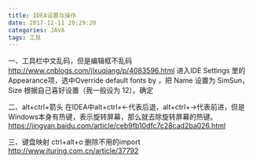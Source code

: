 ```yaml
---
title: IDEA设置与操作
date: 2017-12-11 20:29:20
categories: JAVA
tags: 工具
---
```

一、工具栏中文乱码，但是编辑框不乱码
http://www.cnblogs.com/jlxuqiang/p/4083596.html
进入IDE Settings 里的 Appearance项，选中Override default fonts by ，把 Name 设置为 SimSun，Size 根据自己喜好设置（我一般设为 12）。确定

二、alt+ctrl+箭头
在IDEA中alt+ctrl+←代表后退，alt+ctrl+→代表前进，但是Windows本身有热键，表示旋转屏幕，那么就去除旋转屏幕的热键。
https://jingyan.baidu.com/article/ceb9fb10dfc7c28cad2ba026.html

三、键盘映射
ctrl+alt+o  删除不用的import
http://www.ituring.com.cn/article/37792

